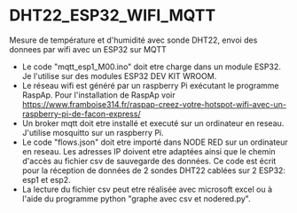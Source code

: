 # DHT22_ESP32_WIFI_MQTT
Mesure de température et d'humidité avec sonde DHT22, envoi des donnees par wifi avec un ESP32 sur MQTT
- Le code "mqtt_esp1_M00.ino" doit etre charge dans un module ESP32.
  Je l'utilise sur des modules ESP32 DEV KIT WROOM.
- Le réseau wifi est généré par un raspberry Pi exécutant le programme RaspAp. 
  Pour l'installation de RaspAp voir https://www.framboise314.fr/raspap-creez-votre-hotspot-wifi-avec-un-raspberry-pi-de-facon-express/
- Un broker mqtt doit etre installé et executé sur un ordinateur en reseau. J'utilise mosquitto sur un raspberry Pi.
- Le code "flows.json" doit etre importé dans NODE RED sur un ordinateur en reseau. 
  Les adresses IP doivent etre adaptées ainsi que le chemin d'accès au fichier csv de sauvegarde des données.
  Ce code est écrit pour la réception de données de 2 sondes DHT22 cablées sur 2 ESP32: esp1 et esp2.
- La lecture du fichier csv peut etre réalisée avec microsoft excel ou à l'aide du programme python "graphe avec csv et nodered.py". 

